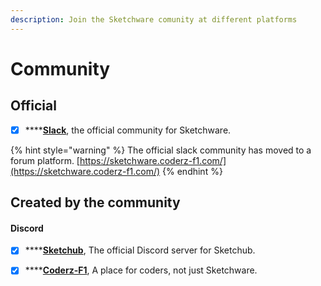 ```yaml
---
description: Join the Sketchware comunity at different platforms
---
```


# Community

## Official

* [x] \*\*\*\*[**Slack**](https://tinyurl.com/y2qz8uuu), the official community for Sketchware. 

{% hint style="warning" %}
The official slack community has moved to a forum platform. [https://sketchware.coderz-f1.com/](https://sketchware.coderz-f1.com/)
{% endhint %}

## Created by the community

#### Discord

* [x] \*\*\*\*[**Sketchub**](https://discord.gg/Ckyw6aH), The official Discord server for Sketchub.
* [x] \*\*\*\*[**Coderz-F1**](https://discord.gg/Y7J78mG), A place for coders, not just Sketchware.





